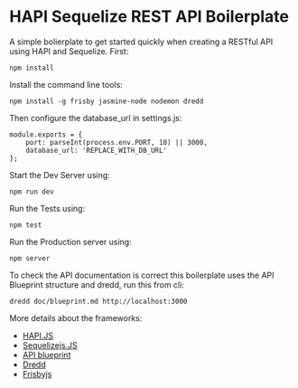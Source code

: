 HAPI Sequelize REST API Boilerplate
===================================

A simple bolierplate to get started quickly when creating a RESTful API using HAPI and Sequelize. First:

    npm install
    
Install the command line tools:

    npm install -g frisby jasmine-node nodemon dredd

Then configure the database_url in settings.js:

    module.exports = {
        port: parseInt(process.env.PORT, 10) || 3000,
        database_url: 'REPLACE_WITH_DB_URL'
    };
    
Start the Dev Server using:

    npm run dev
    
Run the Tests using:

    npm test
    
Run the Production server using:

    npm server
    
To check the API documentation is correct this boilerplate uses the API Blueprint structure and dredd, run this from cli:

    dredd doc/blueprint.md http://localhost:3000
    
More details about the frameworks:

- [HAPI.JS](http://hapijs.com)
- [Sequelizejs.JS](http://sequelizejs.com)
- [API blueprint](http://apiary.io/blueprint)
- [Dredd](https://github.com/apiaryio/dredd)
- [Frisbyjs](http://frisbyjs.com/)